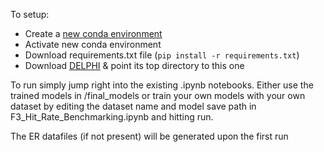 To setup:
* Create a [new conda environment](https://conda.io/projects/conda/en/latest/user-guide/tasks/manage-environments.html)
* Activate new conda environment
* Download requirements.txt file (`pip install -r requirements.txt`)
* Download [DELPHI](https://github.com/lucian-ilie/DELPHI) & point its top directory to this one

To run simply jump right into the existing .ipynb notebooks. 
Either use the trained models in /final_models or train your own models with your own dataset by editing the dataset name and model save path in F3_Hit_Rate_Benchmarking.ipynb and hitting run.

The ER datafiles (if not present) will be generated upon the first run